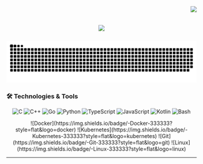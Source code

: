 <img align="right" src="https://visitor-badge.laobi.icu/badge?page_id=rpashchapur.rpashchapur" />

<h1 align="center">
    <img src="https://readme-typing-svg.herokuapp.com/?font=Righteous&size=35&center=true&vCenter=true&width=700&height=70&duration=6000&lines=Hi+There!+👋;+Welcome+to+My+Digital+Workspace!+😀;&color=white" />
</h1>
<div align="center">
    <img alt="snake eating my contributions" src="https://github.com/rpashchapur/rpashchapur/blob/output/github-contribution-grid-snake.svg" />
</div>

### 🛠️ Technologies & Tools
<p align="center">
  <img src="https://img.shields.io/badge/-C-333333?style=flat&logo=c&logoColor=A8B9CC" alt="C" />
  <img src="https://img.shields.io/badge/-C++-333333?style=flat&logo=c%2B%2B&logoColor=00599C" alt="C++" />
  <img src="https://img.shields.io/badge/-Go-333333?style=flat&logo=go&logoColor=00ADD8" alt="Go" />
  <img src="https://img.shields.io/badge/-Python-333333?style=flat&logo=python&logoColor=yellow" alt="Python" />
  <img src="https://img.shields.io/badge/-TypeScript-333333?style=flat&logo=typescript&logoColor=3178C6" alt="TypeScript" />
  <img src="https://img.shields.io/badge/-JavaScript-333333?style=flat&logo=javascript&logoColor=F7DF1E" alt="JavaScript" />
  <img src="https://img.shields.io/badge/-Kotlin-333333?style=flat&logo=kotlin&logoColor=0095D5" alt="Kotlin" />
  <img src="https://img.shields.io/badge/-Bash-333333?style=flat&logo=gnu-bash&logoColor=white" alt="Bash" />
</p>
<p align="center">
    ![Docker](https://img.shields.io/badge/-Docker-333333?style=flat&logo=docker)
    ![Kubernetes](https://img.shields.io/badge/-Kubernetes-333333?style=flat&logo=kubernetes)
    ![Git](https://img.shields.io/badge/-Git-333333?style=flat&logo=git)
    ![Linux](https://img.shields.io/badge/-Linux-333333?style=flat&logo=linux)
    

  
  
</p>
<hr/>
